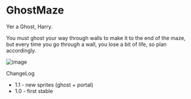 # GhostMaze

Yer a Ghost, Harry.

You must ghost your way through walls to make it to the end of the maze, but every time you go through a wall, you lose a bit of life, so plan accordingly.

![image](https://github.com/user-attachments/assets/9799f02c-29b5-42a7-9b3b-eea40af75b4a)


ChangeLog

* 1.1 - new sprites (ghost + portal)
* 1.0 - first stable
